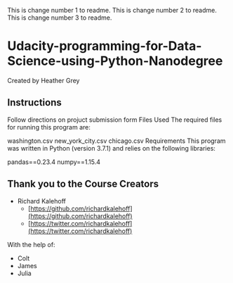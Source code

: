This is change number 1 to readme.
This is change number 2 to readme.
This is change number 3 to readme.
# Udacity-programming-for-Data-Science-using-Python-Nanodegree
Created by Heather Grey

## Instructions
Follow directions on projuct submission form 
Files Used
The required files for running this program are:

washington.csv
new_york_city.csv
chicago.csv
Requirements
This program was written in Python (version 3.7.1) and relies on the following libraries:

pandas==0.23.4
numpy==1.15.4



##  Thank you to the Course Creators
* Richard Kalehoff
    - [https://github.com/richardkalehoff](https://github.com/richardkalehoff)
    - [https://twitter.com/richardkalehoff](https://twitter.com/richardkalehoff)

With the help of:

* Colt
* James
* Julia
